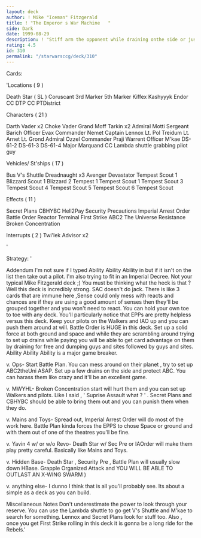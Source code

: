 ```yaml
---
layout: deck
author: ! Mike "Iceman" Fitzgerald
title: ! "The Emperor s War Machine   "
side: Dark
date: 1999-08-29
description: ! "Stiff arm the opponent while draining onthe side or just wear the opponent downto nothing."
rating: 4.5
id: 310
permalink: "/starwarsccg/deck/310"
---
```

Cards: 

'Locations  ( 9 )

Death Star ( SL )
Coruscant
3rd Marker
5th Marker
Kiffex
Kashyyyk
Endor
CC DTP
CC PTDistrict

Characters  ( 21 )

Darth Vader x2
Choke Vader
Grand Moff Tarkin x2
Admiral Motti
Sergeant Barich
Officer Evax
Commander Nemet
Captain Lennox
Lt. Pol Treidum
Lt. Arnet
Lt. Grond
Admiral Ozzel
Commander Praji
Warrent Officer M'kae
DS-61-2
DS-61-3
DS-61-4
Major Marquand
CC Lambda shuttle grabbing pilot guy

Vehicles/ St'ships  ( 17 )

Bus
V's Shuttle
Dreadnaught x3
Avenger
Devastator
Tempest Scout 1
Blizzard Scout 1
Blizzard 2
Tempest 1
Tempest Scout 1
Tempest Scout 3
Tempest Scout 4
Tempest Scout 5
Tempest Scout 6
Tempest Scout

Effects  ( 11 )

Secret Plans
CBHYBC
Hell2Pay
Security Precautions
Imperial Arrest Order
Battle Order
Reactor Terminal
First Strike
ABC2 The Universe
Resistance
Broken Concentration

Interrupts  ( 2 )
Twi'lek Advisor x2

'

Strategy: '

Addendum I'm not sure if I typed Ability Ability
Ability in but if it isn't on the list then
take out a pilot. I'm also trying to fit in an
Imperial Decree.
Not your typical Mike Fitzgerald deck ;) You must
be thinking what the heck is that ? Well this
deck is incredibly strong. SAC doesn't do jack.
There is like 3 cards that are immune here ,Sense
could only mess with reacts and chances are if
they are using a good amount of senses then
they'll be grouped together and you won't need to
react. You can hold your own toe to toe with any
deck. You'll particularly notice that EPPs are
pretty helpless versus this deck. Keep your pilots
on the Walkers and IAO up and you can push them
around at will. Battle Order is HUGE in this deck.
Set up a solid force at both ground and space and
while they are scrambling around trying to set up
drains while paying you will be able to get card
advantage on them by draining for free and dumping
guys and sites followed by guys and sites. Ability
Ability Ability is a major game breaker.

v. Ops- Start Battle Plan. You can mess around on
their planet , try to set up ABC2theUni ASAP. Set
up a few drains on the side and protect ABC. You
can harass them like crazy and it'll be an
excellent game.

v. MWYHL- Broken Concentration start will hurt
them and you can set up Walkers and pilots. Like
I said , ' Suprise Assault what ? ' . Secret Plans
and CBHYBC should be able to bring them out and
you can punish them when they do.

v. Mains and Toys- Spread out, Imperial Arrest
Order will do most of the work here. Battle Plan
kinda forces the EPPS to chose Space or ground
and with them out of one of the theatres you'll
be fine.

v. Yavin 4 w/ or w/o Revo- Death Star w/ Sec Pre
or IAOrder will make them play pretty careful.
Basically like Mains and Toys.

v. Hidden Base- Death Star , Security Pre , Battle
Plan will usually slow down HBase. Grapple
Organized Attack and YOU WILL BE ABLE TO OUTLAST
AN X-WING SWARM )

v. anything else- I dunno I think that is all
you'll probably see. Its about a simple as a deck
as you can build.

Miscellaneous Notes Don't underestimate the power
to look through your reserve. You can use the
Lambda shuttle to go get V's Shuttle and M'kae
to search for something. Lennox and Secret Plans
look for stuff too. Also , once you get First Strike
rolling in this deck it is gonna be a long ride
for the Rebels.'
